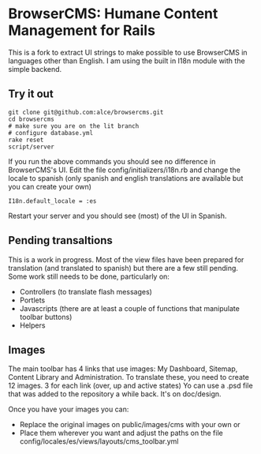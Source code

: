# BrowserCMS: Humane Content Management for Rails

This is a fork to extract UI strings to make possible to use BrowserCMS in languages other than English.
I am using the built in I18n module with the simple backend.

## Try it out
    
    git clone git@github.com:alce/browsercms.git 
    cd browsercms
    # make sure you are on the lit branch
    # configure database.yml
    rake reset
    script/server
    
If you run the above commands you should see no difference in BrowserCMS's UI. Edit the
file config/initializers/i18n.rb and change the locale to spanish (only spanish and english 
translations are available but you can create your own)

    I18n.default_locale = :es
    
Restart your server and you should see (most) of the UI in Spanish.


## Pending transaltions

This is a work in progress. Most of the view files have been prepared for translation (and 
translated to spanish) but there are a few still pending. Some work still needs to be done, 
particularly on:

* Controllers (to translate flash messages)
* Portlets
* Javascripts (there are at least a couple of functions that manipulate toolbar buttons)
* Helpers 

## Images

The main toolbar has 4 links that use images: My Dashboard, Sitemap, Content  Library and Administration.
To translate these, you need to create 12 images. 3 for each link (over, up and active states)
Yo can use a .psd file that was added to the repository a while back. It's on doc/design.

Once you have your images you can:

* Replace the original images on public/images/cms with your own or
* Place them wherever you want and adjust the paths on the file config/locales/es/views/layouts/cms_toolbar.yml
  

    

